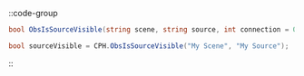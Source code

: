 ::code-group
  ```csharp [Method]
  bool ObsIsSourceVisible(string scene, string source, int connection = 0);
  ```
  ```csharp [Example]
  bool sourceVisible = CPH.ObsIsSourceVisible("My Scene", "My Source");
  ```
::